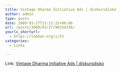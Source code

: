 ```yaml
---
title: Vintage Dharma Initiative Ads | diskursdisko
author: admin
type: posts
date: 2009-03-27T13:11:22+00:00
url: /posts/2009/03/27/90334336/
yourls_shorturl:
  - https://lobban.org/i/53
categories:
  - Links

---
```

Link: [Vintage Dharma Initiative Ads | diskursdisko][1]

 [1]: http://www.diskursdisko.de/2009/03/vintage-dharma-initiative-ads/